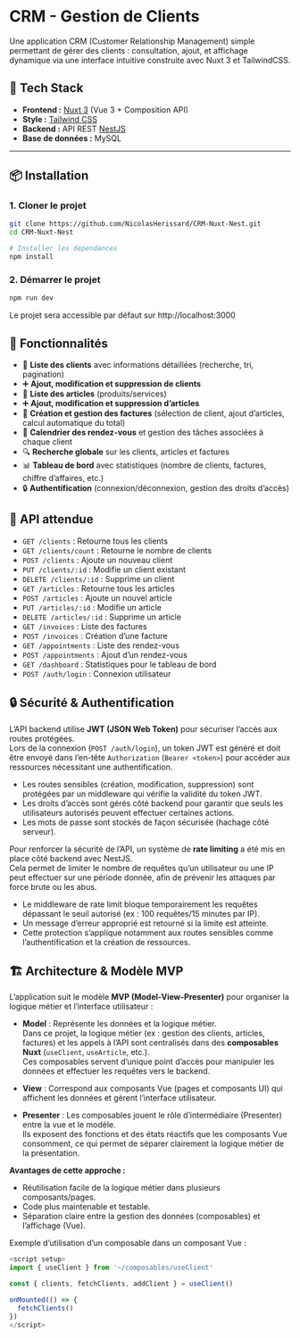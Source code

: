 # CRM - Gestion de Clients

Une application CRM (Customer Relationship Management) simple permettant de gérer des clients : consultation, ajout, et affichage dynamique via une interface intuitive construite avec Nuxt 3 et TailwindCSS.

## 🧰 Tech Stack

- **Frontend :** [Nuxt 3](https://nuxt.com/) (Vue 3 + Composition API)
- **Style :** [Tailwind CSS](https://tailwindcss.com/)
- **Backend :** API REST [NestJS](https://nestjs.com/)
- **Base de données :** MySQL

---

## 📦 Installation

### 1. Cloner le projet

```bash
git clone https://github.com/NicolasHerissard/CRM-Nuxt-Nest.git
cd CRM-Nuxt-Nest

# Installer les dépendances
npm install
```

### 2. Démarrer le projet
```bash
npm run dev
```
Le projet sera accessible par défaut sur http://localhost:3000

## 🧠 Fonctionnalités 

- 🧾 **Liste des clients** avec informations détaillées (recherche, tri, pagination)
- ➕ **Ajout, modification et suppression de clients**
- 📄 **Liste des articles** (produits/services)
- ➕ **Ajout, modification et suppression d’articles**
- 🧾 **Création et gestion des factures** (sélection de client, ajout d’articles, calcul automatique du total)
- 📅 **Calendrier des rendez-vous** et gestion des tâches associées à chaque client
- 🔍 **Recherche globale** sur les clients, articles et factures
- 📊 **Tableau de bord** avec statistiques (nombre de clients, factures, chiffre d’affaires, etc.)
- 🔒 **Authentification** (connexion/déconnexion, gestion des droits d’accès)

## 🔐 API attendue

- `GET /clients` : Retourne tous les clients
- `GET /clients/count` : Retourne le nombre de clients
- `POST /clients` : Ajoute un nouveau client
- `PUT /clients/:id` : Modifie un client existant
- `DELETE /clients/:id` : Supprime un client
- `GET /articles` : Retourne tous les articles
- `POST /articles` : Ajoute un nouvel article
- `PUT /articles/:id` : Modifie un article
- `DELETE /articles/:id` : Supprime un article
- `GET /invoices` : Liste des factures
- `POST /invoices` : Création d’une facture
- `GET /appointments` : Liste des rendez-vous
- `POST /appointments` : Ajout d’un rendez-vous
- `GET /dashboard` : Statistiques pour le tableau de bord
- `POST /auth/login` : Connexion utilisateur

## 🔒 Sécurité & Authentification

L’API backend utilise **JWT (JSON Web Token)** pour sécuriser l’accès aux routes protégées.  
Lors de la connexion (`POST /auth/login`), un token JWT est généré et doit être envoyé dans l’en-tête `Authorization` (`Bearer <token>`) pour accéder aux ressources nécessitant une authentification.

- Les routes sensibles (création, modification, suppression) sont protégées par un middleware qui vérifie la validité du token JWT.
- Les droits d’accès sont gérés côté backend pour garantir que seuls les utilisateurs autorisés peuvent effectuer certaines actions.
- Les mots de passe sont stockés de façon sécurisée (hachage côté serveur).

Pour renforcer la sécurité de l’API, un système de **rate limiting** a été mis en place côté backend avec NestJS.  
Cela permet de limiter le nombre de requêtes qu’un utilisateur ou une IP peut effectuer sur une période donnée, afin de prévenir les attaques par force brute ou les abus.

- Le middleware de rate limit bloque temporairement les requêtes dépassant le seuil autorisé (ex : 100 requêtes/15 minutes par IP).
- Un message d’erreur approprié est retourné si la limite est atteinte.
- Cette protection s’applique notamment aux routes sensibles comme l’authentification et la création de ressources.

## 🏗️ Architecture & Modèle MVP

L’application suit le modèle **MVP (Model-View-Presenter)** pour organiser la logique métier et l’interface utilisateur :

- **Model** : Représente les données et la logique métier.  
  Dans ce projet, la logique métier (ex : gestion des clients, articles, factures) et les appels à l’API sont centralisés dans des **composables Nuxt** (`useClient`, `useArticle`, etc.).  
  Ces composables servent d’unique point d’accès pour manipuler les données et effectuer les requêtes vers le backend.

- **View** : Correspond aux composants Vue (pages et composants UI) qui affichent les données et gèrent l’interface utilisateur.

- **Presenter** : Les composables jouent le rôle d’intermédiaire (Presenter) entre la vue et le modèle.  
  Ils exposent des fonctions et des états réactifs que les composants Vue consomment, ce qui permet de séparer clairement la logique métier de la présentation.

**Avantages de cette approche :**
- Réutilisation facile de la logique métier dans plusieurs composants/pages.
- Code plus maintenable et testable.
- Séparation claire entre la gestion des données (composables) et l’affichage (Vue).

Exemple d’utilisation d’un composable dans un composant Vue :

```js
<script setup>
import { useClient } from '~/composables/useClient'

const { clients, fetchClients, addClient } = useClient()

onMounted(() => {
  fetchClients()
})
</script>
```